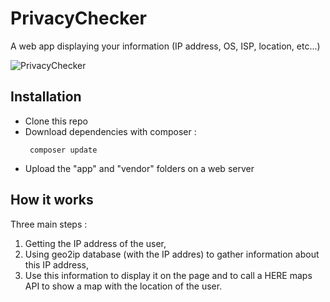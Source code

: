 # PrivacyChecker
A web app displaying your information (IP address, OS, ISP, location, etc...)

![PrivacyChecker](https://user-images.githubusercontent.com/53975649/115956395-b9bfca00-a4fc-11eb-9f3c-3f22aa6ffa5a.png)

## Installation

- Clone this repo
- Download dependencies with composer : 
    ```shell
     composer update
- Upload the "app" and "vendor" folders on a web server

## How it works
Three main steps :
1) Getting the IP address of the user,
2) Using geo2ip database (with the IP addres) to gather information about this IP address,
3) Use this information to display it on the page and to call a HERE maps API to show a map with the location of the user.